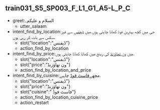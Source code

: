 ## train031_S5_SP003_F_L1_G1_A5-L_P_C
* greet:السلام و علیکم۔
	- utter_salaam
* intent_find_by_location:جی میں کچھ بہترین فوڈ کھانا چاہتی ہوں.میں [ڈیفنس](location) سے فیز سکس سے بات کر رہی ہوں.
	- slot{"location":"ڈیفنس"}
	- action_find_by_location
* intent_find_by_price:میں [ون تھاؤزنڈ](price) کی رینج میں کھانا کھانا چاہتی ہوں.
	- slot{"location":"ڈیفنس"}
	- slot{"price":"ون تھاؤزنڈ"}
	- action_find_by_location_and_price
* intent_find_by_cuisine:مجھے[فاسٹ فوڈ](cuisine) چاہیے.
	- slot{"location":"ڈیفنس"}
	- slot{"price":"ون تھاؤزنڈ"}
	- slot{"cuisine":" فاسٹ فوڈ"}
	- action_find_by_location_cuisine_price
	- action_restart